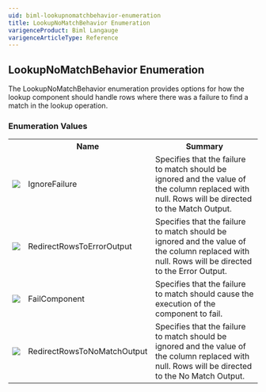 ```yaml
---
uid: biml-lookupnomatchbehavior-enumeration
title: LookupNoMatchBehavior Enumeration
varigenceProduct: Biml Langauge
varigenceArticleType: Reference
---
```


## LookupNoMatchBehavior Enumeration<div class="LanguageSummary"><div class ="SummaryItem">The LookupNoMatchBehavior enumeration provides options for how the lookup component should handle rows where there was a failure to find a match in the lookup operation.</div></div><div class="EnumValueGroup">### Enumeration Values<table id="EnumValue" class="MemberList"><tbody><tr><th class="MemberTypeIconColumnHeader">&nbsp;</th><th class="MemberNameColumnHeader">Name</th><th class="MemberSummaryColumnHeader">Summary</th></tr><tr class="cd0"><td align="center" class="MemberTypeIcon"><img src="enumValue.png"></img></td><td class="MemberName">IgnoreFailure</td><td class="MemberSummary"><div class ="SummaryItem">Specifies that the failure to match should be ignored and the value of the column replaced with null.  Rows will be directed to the Match Output.</div></td></tr><tr class="cd1"><td align="center" class="MemberTypeIcon"><img src="enumValue.png"></img></td><td class="MemberName">RedirectRowsToErrorOutput</td><td class="MemberSummary"><div class ="SummaryItem">Specifies that the failure to match should be ignored and the value of the column replaced with null.  Rows will be directed to the Error Output.</div></td></tr><tr class="cd0"><td align="center" class="MemberTypeIcon"><img src="enumValue.png"></img></td><td class="MemberName">FailComponent</td><td class="MemberSummary"><div class ="SummaryItem">Specifies that the failure to match should cause the execution of the component to fail.</div></td></tr><tr class="cd1"><td align="center" class="MemberTypeIcon"><img src="enumValue.png"></img></td><td class="MemberName">RedirectRowsToNoMatchOutput</td><td class="MemberSummary"><div class ="SummaryItem">Specifies that the failure to match should be ignored and the value of the column replaced with null.  Rows will be directed to the No Match Output.</div></td></tr></tbody></table></div>